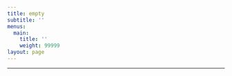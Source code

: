 ```yaml
---
title: empty
subtitle: ''
menus:
  main:
    title: ''
    weight: 99999
layout: page
---
```



- - -

